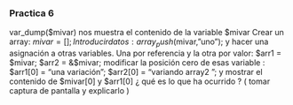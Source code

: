 ### Practica 6 
var_dump($mivar) nos muestra el contenido de la variable $mivar Crear un
array: $mivar = []; Introducir datos: array_push($mivar,”uno”); y hacer una
asignación a otras variables. Una por referencia y la otra por valor:
$arr1 = $mivar;
$arr2 = &$mivar;
modificar la posición cero de esas variable : $arr1[0] = “una variación”; $arr2[0] =
“variando array2 ”;
y mostrar el contenido de $mivar[0] y $arr1[0]
¿ qué es lo que ha ocurrido ? ( tomar captura de pantalla y explicarlo )
